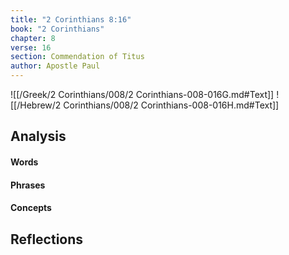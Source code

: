 ```yaml
---
title: "2 Corinthians 8:16"
book: "2 Corinthians"
chapter: 8
verse: 16
section: Commendation of Titus
author: Apostle Paul
---
```

![[/Greek/2 Corinthians/008/2 Corinthians-008-016G.md#Text]]
![[/Hebrew/2 Corinthians/008/2 Corinthians-008-016H.md#Text]]

## Analysis

#### Words

#### Phrases

#### Concepts

## Reflections
